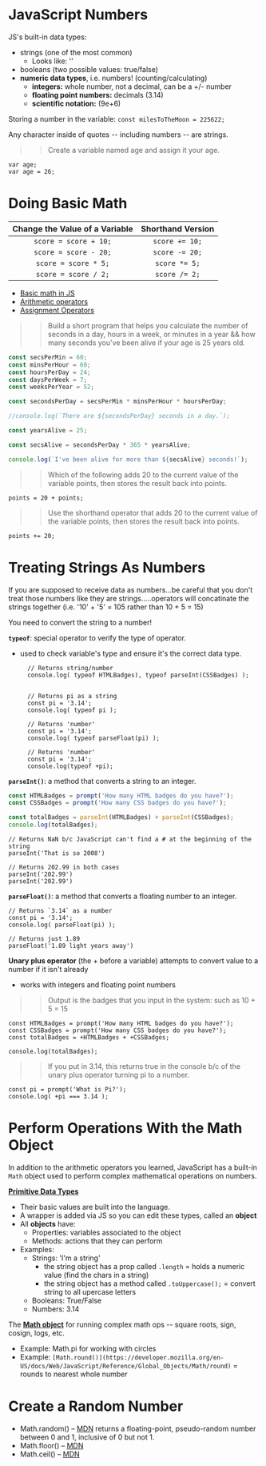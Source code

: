 # **JavaScript Numbers**

JS's built-in data types:
- strings (one of the most common)
    - Looks like: ''
- booleans (two possible values: true/false)
- **numeric data types**, i.e. numbers! (counting/calculating)
    - **integers:** whole number, not a decimal, can be a +/- number
    - **floating point numbers:** decimals (3.14)
    - **scientific notation:** (9e+6)

Storing a number in the variable: `const milesToTheMoon = 225622;`

Any character inside of quotes -- including numbers -- are strings.

>> Create a variable named age and assign it your age.

    var age;
    var age = 26;

# Doing Basic Math

| Change the Value of a Variable | Shorthand Version |
| :---: | :---: |
| `score = score + 10;` | `score += 10;` |
| `score = score - 20;` | `score -= 20;` |
| `score = score * 5;` | `score *= 5;` |
| `score = score / 2;` | `score /= 2;` |
	
- [Basic math in JS](https://developer.mozilla.org/en-US/docs/Learn/JavaScript/First_steps/Math)
- [Arithmetic operators](https://developer.mozilla.org/en-US/docs/Learn/JavaScript/First_steps/Math#Arithmetic_operators)
- [Assignment Operators](https://developer.mozilla.org/en-US/docs/Learn/JavaScript/First_steps/Math#Assignment_operators)



>> Build a short program that helps you calculate the number of seconds in a day, hours in a week, or minutes in a year && how many seconds you've been alive if your age is 25 years old.

```js
const secsPerMin = 60;
const minsPerHour = 60;
const hoursPerDay = 24;
const daysPerWeek = 7;
const weeksPerYear = 52;

const secondsPerDay = secsPerMin * minsPerHour * hoursPerDay;

//console.log(`There are ${secondsPerDay} seconds in a day.`);

const yearsAlive = 25;

const secsAlive = secondsPerDay * 365 * yearsAlive;

console.log(`I've been alive for more than ${secsAlive} seconds!`);
```
	
>> Which of the following adds 20 to the current value of the variable points, then stores the result back into points.

    points = 20 + points;

>> Use the shorthand operator that adds 20 to the current value of the variable points, then stores the result back into points.

    points += 20;

# Treating Strings As Numbers

If you are supposed to receive data as numbers...be careful that you don't treat those numbers like they are strings.....operators will concatinate the strings together (i.e. '10' + '5' = 105 rather than 10 + 5 = 15)

You need to convert the string to a number!

**`typeof`**: special operator to verify the type of operator.
- used to check variable's type and ensure it's the correct data type.

        // Returns string/number 
        console.log( typeof HTMLBadges), typeof parseInt(CSSBadges) );


        // Returns pi as a string
        const pi = '3.14';
        console.log( typeof pi );

        // Returns 'number'
        const pi = '3.14';
        console.log( typeof parseFloat(pi) );

        // Returns 'number'
        const pi = '3.14';
        console.log(typeof +pi);


**`parseInt()`**: a method that converts a string to an integer.

```js
const HTMLBadges = prompt('How many HTML badges do you have?');
const CSSBadges = prompt('How many CSS badges do you have?');

const totalBadges = parseInt(HTMLBadges) + parseInt(CSSBadges);
console.log(totalBadges);
```

    // Returns NaN b/c JavaScript can't find a # at the beginning of the string
    parseInt('That is so 2008')

    // Returns 202.99 in both cases
    parseInt('202.99')
    parseInt('202.99')


**`parseFloat()`**: a method that converts a floating number to an integer.

    // Returns `3.14` as a number
    const pi = '3.14';
    console.log( parseFloat(pi) );

    // Returns just 1.89
    parseFloat('1.89 light years away')


**Unary plus operator** (the + before a variable) attempts to convert value to a number if it isn't already
- works with integers and floating point numbers

>> Output is the badges that you input in the system: such as 10 + 5 = 15

    const HTMLBadges = prompt('How many HTML badges do you have?');
    const CSSBadges = prompt('How many CSS badges do you have?');
    const totalBadges = +HTMLBadges + +CSSBadges;

    console.log(totalBadges);

>> If you put in 3.14, this returns true in the console b/c of the unary plus operator turning pi to a number.

    const pi = prompt('What is Pi?');
    console.log( +pi === 3.14 );


# Perform Operations With the Math Object
In addition to the arithmetic operators you learned, JavaScript has a built-in `Math` object used to perform complex mathematical operations on numbers.

[**Primitive Data Types**](https://developer.mozilla.org/en-US/docs/Glossary/Primitive)
- Their basic values are built into the language. 
- A wrapper is added via JS so you can edit these types, called an **object**
- All **objects** have:
    - Properties: variables associated to the object
    - Methods: actions that they can perform
- Examples:
    - Strings: 'I'm a string'
        - the string object has a prop called `.length` = holds a numeric value (find the chars in a string) 
        - the string object has a method called `.toUppercase();` = convert string to all upercase letters
    - Booleans: True/False
    - Numbers: 3.14

The [**Math object**](https://developer.mozilla.org/en-US/docs/Web/JavaScript/Reference/Global_Objects/Math) for running complex math ops -- square roots, sign, cosign, logs, etc.
- Example: Math.pi for working with circles
- Example: `[Math.round()](https://developer.mozilla.org/en-US/docs/Web/JavaScript/Reference/Global_Objects/Math/round)` = rounds to nearest whole number


# Create a Random Number

- Math.random() – [MDN](https://developer.mozilla.org/en-US/docs/Web/JavaScript/Reference/Global_Objects/Math/random) returns a floating-point, pseudo-random number between 0 and 1, inclusive of 0 but not 1.
- Math.floor() – [MDN](https://developer.mozilla.org/en-US/docs/Web/JavaScript/Reference/Global_Objects/Math/floor)
- Math.ceil() – [MDN](https://developer.mozilla.org/en-US/docs/Web/JavaScript/Reference/Global_Objects/Math/ceil)
